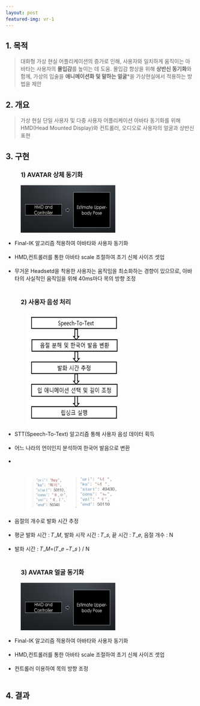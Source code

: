 ```yaml
---
layout: post
featured-img: vr-1
---
```



## 1. 목적 
> 대화형 가상 현실 어플리케이션의 증가로 인해, 사용자와 일치하게 움직이는 아바타는 사용자의 **몰입감**를 높이는 데 도움. 몰입감 향상을 위해 **상반신 동기화**와 함께, 가상의 입술을 **애니메이션화 및 말하는 얼굴***을 가상현실에서 적용하는 방법을 제안

## 2. 개요
> 가상 현실 단일 사용자 및 다중 사용자 어플리케이션 아바타 동기화를 위해 HMD(Head Mounted Display)와 컨트롤러, 오디오로 사용자의 얼굴과 상반신 표현

<div>
<h2>3. 구현</h2>
<h3 style="margin-left: 40px;">1) AVATAR 상체 동기화 </h3>
    <div>
        <img src="/assets/img/posts/vr-sub1.jpg"  width="50%" height="50%" style="margin-left: 40px; "/>
     <ul>
      <li>Final-IK 알고리즘 적용하여 아바타와 사용자 동기화</li>
      <br>
      <li>HMD,컨트롤러를 통한 아바타 scale 조절하여 초기 신체 사이즈 셋업</li>
      <br>
      <li>무거운 Headsetd을 착용한 사용자는 움직임을 최소화하는 경향이 있으므로, 아바타의 사실적인 움직임을 위해 40ms마다 목의 방향 조정</li>
      <br>      
    </ul>
   </div>

<h3 style="margin-left: 40px;">2) 사용자 음성 처리  </h3>
    <div>
        <img src="/assets/img/posts/vr-sub2.jpg"  width="50%" height="50%" style="margin-left: 55px; "/>
     <ul>
      <li>STT(Speech-To-Text) 알고리즘 통해 사용자 음성 데이터 획득</li>
      <br>
      <li>어느 나라의 언이인지 분석하여 한국어 발음으로 변환</li>
      <br>
      <li></li>
      <br>      
    </ul>
   </div>
   <div>
        <img src="/assets/img/posts/vr-sub3.jpg"  width="50%" height="50%" style="margin-left: 55px; "/>
     <ul>
      <li>음절의 개수로 발화 시간 추정</li>
      <br>
      <li>평균 발화 시간 : 𝑇_𝑀, 발화 시작 시간 : 𝑇_𝑠, 끝 시간 : 𝑇_𝑒, 음절 개수 : N</li>
      <br>
      <li>발화 시간 : 𝑇_𝑀=(𝑇_𝑒  −𝑇_𝑠 )  / N</li>
      <br>      
    </ul>
   </div>

<h3 style="margin-left: 40px;">3) AVATAR 얼굴 동기화 </h3>
    <div>
        <img src="/assets/img/posts/vr-sub1.jpg"  width="50%" height="50%" style="margin-left: 40px; "/>
     <ul>
      <li>Final-IK 알고리즘 적용하여 아바타와 사용자 동기화</li>
      <br>
      <li>HMD,컨트롤러를 통한 아바타 scale 조절하여 초기 신체 사이즈 셋업</li>
      <br>
      <li>컨트롤러 이용하여 목의 방향 조정</li>
      <br>      
    </ul>
   </div>


<div>
<h2>4. 결과</h2>
 
